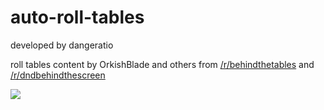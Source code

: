 # auto-roll-tables

developed by dangeratio

roll tables content by OrkishBlade and others from <a href="https://www.reddit.com/r/behindthetables/">/r/behindthetables</a> and <a href="https://www.reddit.com/r/dndbehindthescreen/">/r/dndbehindthescreen</a>

<a href="http://autorolltables.github.io/">
<img src="https://i.imgur.com/Nfy4bcV.png">
</a>
